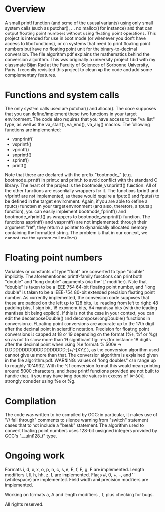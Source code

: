 # Overview
A small printf function (and some of the ususal variants) using only small system calls (such as putchar(), ... no malloc() for instance) and that can output floating point numbers without using floating point operations. This project is intended for use in boot mode (or whenever you don't have access to libc functions), or on systems that need to print floating point numbers but have no floating point unit for the binary-to-decimal conversion.
The file algorithm.pdf explains the mathematics behind the conversion algorithm.
This was originally a university project I did with my classmate Bijan Rad at the Faculty of Sciences of Sorbonne University, Paris.
I recently revisited this project to clean up the code and add some complementary features.

# Functions and system calls
The only system calls used are putchar() and alloca(). The code supposes that you can define/implement these two functions in your target environment. The code also requires that you have access to the "va_list" type, as well as the va_start(), va_end(), va_arg() macros.
The following functions are implemented:
- vsnprintf()
- vsprintf()
- vprintf()
- snprintf()
- sprintf()
- printf()

Note that these are declared with the prefix "bootmode_" (e.g. bootmode_printf) in print.c and print.h to avoid conflict with the standard C library.
The heart of the project is the bootmode_vsnprintf() function. All of the other functions are essentially wrappers for it.
The functions fprintf and vfprintf are not implemented, as these would require a fputc() and fputs() to be defined in the target environment. Again, if you are able to define a fputc() function in your target environment (and also, therefore, a fputs() function), you can easily implement bootmode_fprintf() and bootmode_vfprintf() as wrappers to bootmode_vsnprintf() function.
The functions asprintf() and vasprintf() are not implemented: through their argument "ret", they return a pointer to dynamically allocated memory containing the formatted string. The problem is that in our context, we cannot use the system call malloc().

# Floating point numbers
Variables or constants of type "float" are converted to type "double" implicitly.
The aforementioned printf-family functions can print both "double" and "long double" arguments (via the 'L' modifier).
Note that "double" is taken to be a IEEE-754 64-bit floating point number, and "long double" is taken to be a IEEE-754 80-bit extended precision floating point number.
As currently implemented, the conversion code supposes that these are padded on the left up to 128 bits, i.e. reading from left to right: 48 padding bits, 1 sign bit, 15 exponent bits, 64 mantissa bits (with the leading mantissa bit being explicit). If this is not the case in your context, you can edit the decomposeDouble() and decomposeLongDouble() functions in conversion.c.
FLoating point conversions are accurate up to the 17th digit after the decimal point in scientific notation.
Precision for floating point conversions is capped at 18 or 19 depending on the format (%e, %f or %g) so as not to show more than 19 significant figures (for instance 18 digits after the decimal point when using %e format: %.500e -> D.DDDDDDDDDDDDDDDDDDe[+/-]XYZ ), as the conversion algorithm used cannot give us more than that.
The conversion algorithm is explained given in the file algorithm.pdf.
WARNING: values of "long doubles" can range up to roughly 10^4932. With the %f conversion format this would mean printing around 5000 characters, and these printf functions provided are not built to handle that. If you may have long double values in excess of 10^300, strongly consider using %e or %g.

# Compilation
The code was written to be compiled by GCC: in particular, it makes use of "// fall through" comments to silence warning from "switch" statement cases that to not include a "break" statement.
The algorithm used to convert floating point numbers uses 128-bit unsigned integers provided by GCC's "__uint128_t" type.

# Ongoing work
Formats i, d, u, x, o, p, n, c, s, e, E, f, F, g, F are implemented.
Length modifiers l, ll, h, hh, z, L are implemented.
Flags #, 0, +, -,  and  ' ' (whitespace) are implemented.
Field width and precision modifiers are implemented.

Working on formats  a, A  and length modifiers  j, t, plus checking for bugs.


All rights reserved.
